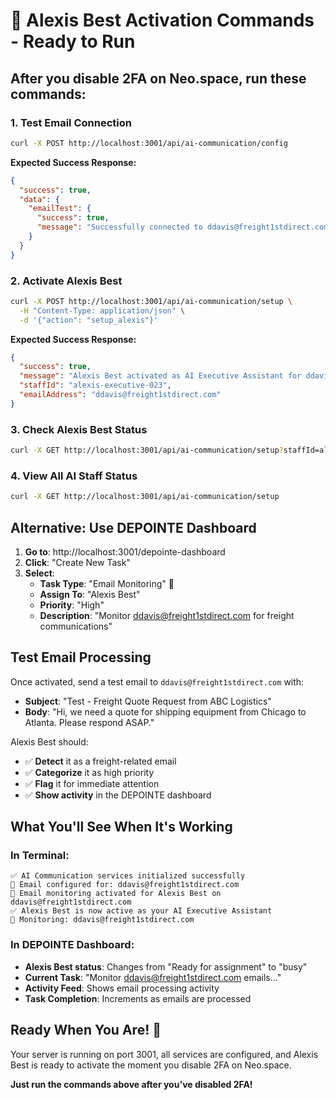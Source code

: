 # 🤖 Alexis Best Activation Commands - Ready to Run

## **After you disable 2FA on Neo.space, run these commands:**

### **1. Test Email Connection**

```bash
curl -X POST http://localhost:3001/api/ai-communication/config
```

**Expected Success Response:**

```json
{
  "success": true,
  "data": {
    "emailTest": {
      "success": true,
      "message": "Successfully connected to ddavis@freight1stdirect.com"
    }
  }
}
```

### **2. Activate Alexis Best**

```bash
curl -X POST http://localhost:3001/api/ai-communication/setup \
  -H "Content-Type: application/json" \
  -d '{"action": "setup_alexis"}'
```

**Expected Success Response:**

```json
{
  "success": true,
  "message": "Alexis Best activated as AI Executive Assistant for ddavis@freight1stdirect.com",
  "staffId": "alexis-executive-023",
  "emailAddress": "ddavis@freight1stdirect.com"
}
```

### **3. Check Alexis Best Status**

```bash
curl -X GET http://localhost:3001/api/ai-communication/setup?staffId=alexis-executive-023
```

### **4. View All AI Staff Status**

```bash
curl -X GET http://localhost:3001/api/ai-communication/setup
```

## **Alternative: Use DEPOINTE Dashboard**

1. **Go to**: http://localhost:3001/depointe-dashboard
2. **Click**: "Create New Task"
3. **Select**:
   - **Task Type**: "Email Monitoring" 📧
   - **Assign To**: "Alexis Best"
   - **Priority**: "High"
   - **Description**: "Monitor ddavis@freight1stdirect.com for freight communications"

## **Test Email Processing**

Once activated, send a test email to `ddavis@freight1stdirect.com` with:

- **Subject**: "Test - Freight Quote Request from ABC Logistics"
- **Body**: "Hi, we need a quote for shipping equipment from Chicago to Atlanta. Please respond
  ASAP."

Alexis Best should:

- ✅ **Detect** it as a freight-related email
- ✅ **Categorize** it as high priority
- ✅ **Flag** it for immediate attention
- ✅ **Show activity** in the DEPOINTE dashboard

## **What You'll See When It's Working**

### **In Terminal:**

```
✅ AI Communication services initialized successfully
📧 Email configured for: ddavis@freight1stdirect.com
📧 Email monitoring activated for Alexis Best on ddavis@freight1stdirect.com
✅ Alexis Best is now active as your AI Executive Assistant
📧 Monitoring: ddavis@freight1stdirect.com
```

### **In DEPOINTE Dashboard:**

- **Alexis Best status**: Changes from "Ready for assignment" to "busy"
- **Current Task**: "Monitor ddavis@freight1stdirect.com emails..."
- **Activity Feed**: Shows email processing activity
- **Task Completion**: Increments as emails are processed

## **Ready When You Are! 🚀**

Your server is running on port 3001, all services are configured, and Alexis Best is ready to
activate the moment you disable 2FA on Neo.space.

**Just run the commands above after you've disabled 2FA!**






